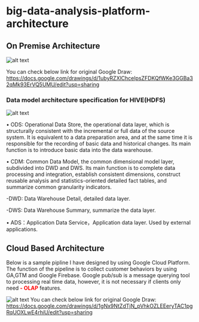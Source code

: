 # big-data-analysis-platform-architecture

## On Premise Architecture
![alt text](https://github.com/lavoisierkai/big-data-analysis-platform-architecture-/blob/main/On%20Premise%20Architecture%20.jpg)

You can check below link for original Google Draw:
https://docs.google.com/drawings/d/1ubyRZXlChcelpsZFDKQfWKe3GGBa32qMk93ErVQ5UMU/edit?usp=sharing

### Data model architecture specification for HIVE(HDFS)
![alt text](https://github.com/lavoisierkai/big-data-analysis-platform-architecture-/blob/main/Hive.png)

• ODS: Operational Data Store, the operational data layer, which is structurally consistent with the incremental or full data of the source system. It is equivalent to a data preparation area, and at the same time it is responsible for the recording of basic data and historical changes. Its main function is to introduce basic data into the data warehouse.

• CDM: Common Data Model, the common dimensional model layer, subdivided into DWD and DWS. Its main function is to complete data processing and integration, establish consistent dimensions, construct reusable analysis and statistics-oriented detailed fact tables, and summarize common granularity indicators.

-DWD: Data Warehouse Detail, detailed data layer.

-DWS: Data Warehouse Summary, summarize the data layer.

• ADS：Application Data Service，Application data layer. Used by external applications.


## Cloud Based Architecture

Below is a sample pipline I have designed by using Google Cloud Platform. The function of the pipeline is to collect customer behaviors by using GA,GTM and Google Firebase.
Google pub/sub is a message querying tool to processing real time data, however, it is not necessary if clients only need <b style='color:red'>- OLAP</b> features.

![alt text](https://github.com/lavoisierkai/big-data-analysis-platform-architecture-/blob/main/Cloud%20Based%20Architecture.png)
You can check below link for original Google Draw:
https://docs.google.com/drawings/d/1gNx9NtZdTjN_pVhkOZLEEeryTAC1pgRqUOXLwE4rhiU/edit?usp=sharing
